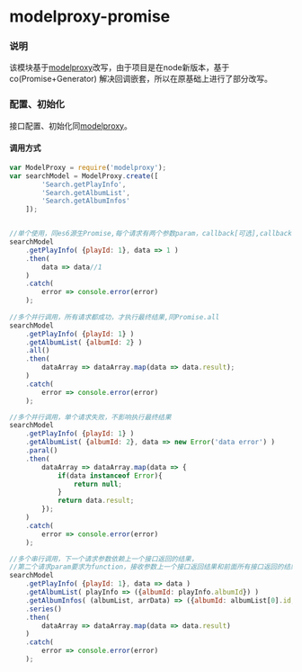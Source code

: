 # modelproxy-promise

### 说明

该模块基于[modelproxy](https://github.com/carlisliu/modelproxy)改写，由于项目是在node新版本，基于co(Promise+Generator) 解决回调嵌套，所以在原基础上进行了部分改写。


### 配置、初始化

接口配置、初始化同[modelproxy](https://github.com/carlisliu/modelproxy)。

#### 调用方式

```js
var ModelProxy = require('modelproxy'); 
var searchModel = ModelProxy.create([
		'Search.getPlayInfo',
		'Search.getAlbumList',
		'Search.getAlbumInfos' 
	]);


//单个使用，同es6源生Promise,每个请求有两个参数param，callback[可选],callback可对当前接口结果集进行重写
searchModel
	.getPlayInfo( {playId: 1}, data => 1 )
	.then(
		data => data//1
	)
	.catch(
		error => console.error(error)
	);
	
//多个并行调用，所有请求都成功，才执行最终结果,同Promise.all
searchModel
	.getPlayInfo( {playId: 1} )
	.getAlbumList( {albumId: 2} )
	.all()
	.then(
		dataArray => dataArray.map(data => data.result);
	)
	.catch(
		error => console.error(error)
	);

//多个并行调用，单个请求失败，不影响执行最终结果
searchModel
	.getPlayInfo( {playId: 1} )
	.getAlbumList( {albumId: 2}, data => new Error('data error') )
	.paral()
	.then(
		dataArray => dataArray.map(data => {
			if(data instanceof Error){
				return null;
			}
			return data.result;
		});
	)
	.catch(
		error => console.error(error)
	);

//多个串行调用，下一个请求参数依赖上一个接口返回的结果，
//第二个请求param要求为function，接收参数上一个接口返回结果和前面所有接口返回的结果集合，如果某个接口失败，调用catch
searchModel
	.getPlayInfo( {playId: 1}, data => data )
	.getAlbumList( playInfo => ({albumId: playInfo.albumId}) )
	.getAlbumInfos( (albumList, arrData) => ({albumId: albumList[0].id, playId: arrData[0].id}) )
	.series()
	.then(
		dataArray => dataArray.map(data => data.result)
	)
	.catch(
		error => console.error(error)
	);

```


